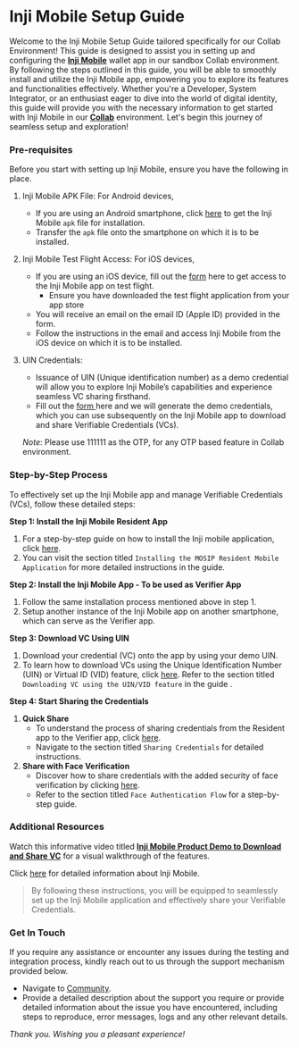 # Inji Mobile Setup Guide

Welcome to the Inji Mobile Setup Guide tailored specifically for our Collab Environment! This guide is designed to assist you in setting up and configuring the [**Inji Mobile**](https://docs.mosip.io/inji) wallet app in our sandbox Collab environment. By following the steps outlined in this guide, you will be able to smoothly install and utilize the Inji Mobile app, empowering you to explore its features and functionalities effectively. Whether you're a Developer, System Integrator, or an enthusiast eager to dive into the world of digital identity, this guide will provide you with the necessary information to get started with Inji Mobile in our [**Collab**](https://collab.mosip.net/) environment. Let's begin this journey of seamless setup and exploration!

### Pre-requisites

Before you start with setting up Inji Mobile, ensure you have the following in place.

1. Inji Mobile APK File: For Android devices,
   * If you are using an Android smartphone, click [here](https://drive.google.com/drive/folders/1SRHhFxQBNfOc-cdPU8VlKecIdc-WkuGZ) to get the Inji Mobile `apk` file for installation.
   * Transfer the `apk` file onto the smartphone on which it is to be installed.
2. Inji Mobile Test Flight Access: For iOS devices,
   * If you are using an iOS device, fill out the [form](https://docs.google.com/forms/d/e/1FAIpQLSd\_P4OMwimjTxGlJ2bfLob2TIt9UaaZDQF3sBO74e9TBST-vQ/viewform) here to get access to the Inji Mobile app on test flight.
     * Ensure you have downloaded the test flight application from your app store
   * You will receive an email on the email ID (Apple ID) provided in the form.
   * Follow the instructions in the email and access Inji Mobile from the iOS device on which it is to be installed.
3.  UIN Credentials:

    * Issuance of UIN (Unique identification number) as a demo credential will allow you to explore Inji Mobile’s capabilities and experience seamless VC sharing firsthand.
    * Fill out the [form ](https://docs.google.com/forms/d/e/1FAIpQLSc2I0CQqlYRIrEmcJ3J3tKlYOVNcYNj88YZe4MMwU2RZTrjOA/viewform)here and we will generate the demo credentials, which you can use subsequently on the Inji Mobile app to download and share Verifiable Credentials (VCs).

    _Note_: Please use 111111 as the OTP, for any OTP based feature in Collab environment.

### Step-by-Step Process

To effectively set up the Inji Mobile app and manage Verifiable Credentials (VCs), follow these detailed steps:

**Step 1: Install the Inji Mobile Resident App**

1. For a step-by-step guide on how to install the Inji mobile application, click [here](../end-user-guide.md).
2. You can visit the section titled `Installing the MOSIP Resident Mobile Application` for more detailed instructions in the guide.

**Step 2: Install the Inji Mobile App - To be used as Verifier App**

1. Follow the same installation process mentioned above in step 1.
2. Setup another instance of the Inji Mobile app on another smartphone, which can serve as the Verifier app.

**Step 3: Download VC Using UIN**

1. Download your credential (VC) onto the app by using your demo UIN.
2. To learn how to download VCs using the Unique Identification Number (UIN) or Virtual ID (VID) feature, click [here](https://docs.mosip.io/1.2.0/modules/inji-user-guide#downloading-vc-using-the-uin-vid-feature). Refer to the section titled `Downloading VC using the UIN/VID feature` in the guide .

**Step 4: Start Sharing the Credentials**

1. **Quick Share**
   * To understand the process of sharing credentials from the Resident app to the Verifier app, click [here](https://docs.mosip.io/1.2.0/modules/inji-user-guide#sharing-credentials).
   * Navigate to the section titled `Sharing Credentials` for detailed instructions.
2. **Share with Face Verification**
   * Discover how to share credentials with the added security of face verification by clicking [here](https://docs.mosip.io/1.2.0/modules/inji-user-guide#sharing-credentials).
   * Refer to the section titled `Face Authentication Flow` for a step-by-step guide.

### Additional Resources

Watch this informative video titled [**Inji Mobile Product Demo to Download and Share VC**](https://youtu.be/JWxJfHMVMFI?si=\_VtK4\_MaIcs0f\_Yh) for a visual walkthrough of the features.

Click [here](https://docs.mosip.io/inji) for detailed information about Inji Mobile.

> By following these instructions, you will be equipped to seamlessly set up the Inji Mobile application and effectively share your Verifiable Credentials.

### Get In Touch

If you require any assistance or encounter any issues during the testing and integration process, kindly reach out to us through the support mechanism provided below.

* Navigate to [Community](http://community.mosip.io/).
* Provide a detailed description about the support you require or provide detailed information about the issue you have encountered, including steps to reproduce, error messages, logs and any other relevant details.

_Thank you. Wishing you a pleasant experience!_
